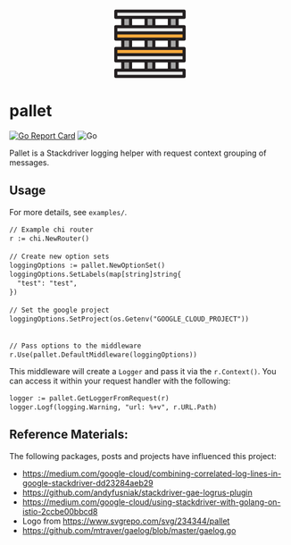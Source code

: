 <p align="center">
  <img src=".github/logo.svg" align="center" width="128px" height="128px" />
</p>


pallet
===
[![Go Report Card](https://goreportcard.com/badge/github.com/mikemackintosh/pallet)](https://goreportcard.com/report/github.com/mikemackintosh/pallet)
![Go](https://github.com/mikemackintosh/pallet/workflows/Go/badge.svg)

Pallet is a Stackdriver logging helper with request context grouping of messages.

## Usage
For more details, see `examples/`.

    // Example chi router
    r := chi.NewRouter()
    
    // Create new option sets
    loggingOptions := pallet.NewOptionSet()
    loggingOptions.SetLabels(map[string]string{
      "test": "test",
    })
    
    // Set the google project
    loggingOptions.SetProject(os.Getenv("GOOGLE_CLOUD_PROJECT"))


    // Pass options to the middleware
    r.Use(pallet.DefaultMiddleware(loggingOptions))

This middleware will create a `Logger` and pass it via the `r.Context()`. 
You can access it within your request handler with the following:
  
    logger := pallet.GetLoggerFromRequest(r)
    logger.Logf(logging.Warning, "url: %+v", r.URL.Path)


## Reference Materials:
The following packages, posts and projects have influenced this project:

 - https://medium.com/google-cloud/combining-correlated-log-lines-in-google-stackdriver-dd23284aeb29
 - https://github.com/andyfusniak/stackdriver-gae-logrus-plugin
 - https://medium.com/google-cloud/using-stackdriver-with-golang-on-istio-2ccbe00bbcd8
 - Logo from https://www.svgrepo.com/svg/234344/pallet 
 - https://github.com/mtraver/gaelog/blob/master/gaelog.go
